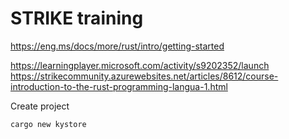 # STRIKE training
https://eng.ms/docs/more/rust/intro/getting-started

https://learningplayer.microsoft.com/activity/s9202352/launch
https://strikecommunity.azurewebsites.net/articles/8612/course-introduction-to-the-rust-programming-langua-1.html

Create project
```sh 
cargo new kystore
```
